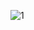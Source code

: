 ![1](https://github.com/Wondeeer/KontrolaFiltru/assets/126611920/23bf2394-c31d-470b-aed2-16ea325506bc)
